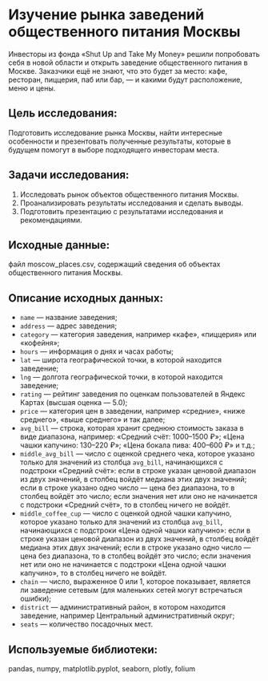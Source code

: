 # Изучение рынка заведений общественного питания Москвы

Инвесторы из фонда «Shut Up and Take My Money» решили попробовать себя в новой области и открыть заведение общественного питания в Москве. Заказчики ещё не знают, что это будет за место: кафе, ресторан, пиццерия, паб или бар, — и какими будут расположение, меню и цены.

## Цель исследования:
 
Подготовить исследование рынка Москвы, найти интересные особенности и презентовать полученные результаты, которые в будущем помогут в выборе подходящего инвесторам места.

## Задачи исследования:
 
1. Исследовать рынок объектов общественного питания Москвы. 
2. Проанализировать результаты исследования и сделать выводы.
3. Подготовить презентацию с результатами исследования и рекомендациями.

## Исходные данные:

файл moscow_places.csv, содержащий сведения об объектах общественного питания Москвы.

## Описание исходных данных:

- `name` — название заведения; 
- `address` — адрес заведения; 
- `category` — категория заведения, например «кафе», «пиццерия» или «кофейня»; 
- `hours` — информация о днях и часах работы; 
- `lat` — широта географической точки, в которой находится заведение; 
- `lng` — долгота географической точки, в которой находится заведение; 
- `rating` — рейтинг заведения по оценкам пользователей в Яндекс Картах (высшая оценка — 5.0); 
- `price` — категория цен в заведении, например «средние», «ниже среднего», «выше среднего» и так далее; 
- `avg_bill` — строка, которая хранит среднюю стоимость заказа в виде диапазона, например: 
«Средний счёт: 1000–1500 ₽»; 
«Цена чашки капучино: 130–220 ₽»; 
«Цена бокала пива: 400–600 ₽» и т.д.; 
- `middle_avg_bill` — число с оценкой среднего чека, которое указано только для значений из столбца `avg_bill`, начинающихся с подстроки «Средний счёт»: 
если в строке указан ценовой диапазон из двух значений, в столбец войдёт медиана этих двух значений; 
если в строке указано одно число — цена без диапазона, то в столбец войдёт это число; 
если значения нет или оно не начинается с подстроки «Средний счёт», то в столбец ничего не войдёт. 
- `middle_coffee_cup` — число с оценкой одной чашки капучино, которое указано только для значений из столбца `avg_bill`, начинающихся с подстроки «Цена одной чашки капучино»: 
если в строке указан ценовой диапазон из двух значений, в столбец войдёт медиана этих двух значений; 
если в строке указано одно число — цена без диапазона, то в столбец войдёт это число; 
если значения нет или оно не начинается с подстроки «Цена одной чашки капучино», то в столбец ничего не войдёт. 
- `chain` — число, выраженное 0 или 1, которое показывает, является ли заведение сетевым (для маленьких сетей могут встречаться ошибки); 
- `district` — административный район, в котором находится заведение, например Центральный административный округ; 
- `seats` — количество посадочных мест.

## Используемые библиотеки:

pandas, numpy, matplotlib.pyplot, seaborn, plotly, folium
